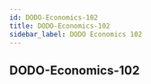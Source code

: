 ```yaml
---
id: DODO-Economics-102
title: DODO-Economics-102
sidebar_label: DODO Economics 102
---
```


## DODO-Economics-102
